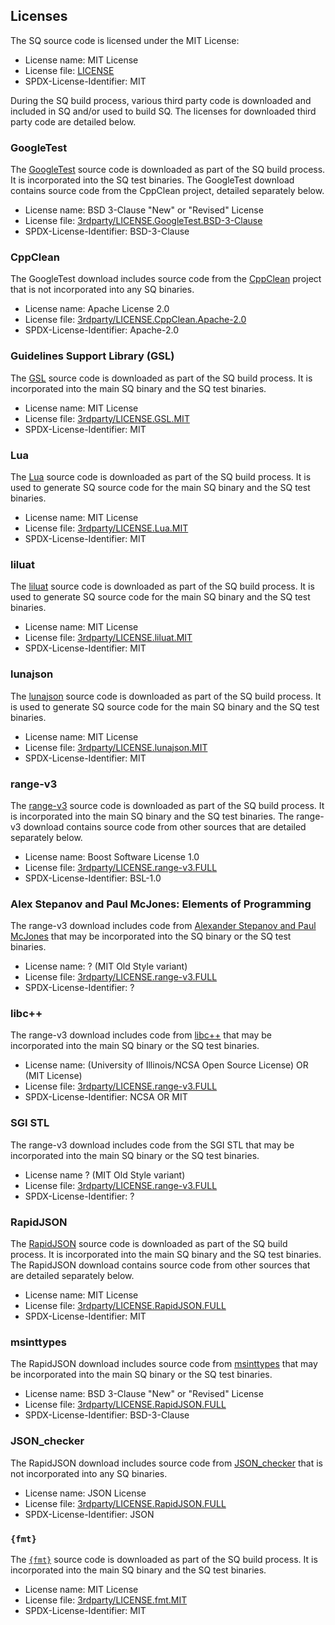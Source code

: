 ## Licenses
The SQ source code is licensed under the MIT License:
* License name: MIT License
* License file: [LICENSE](LICENSE)
* SPDX-License-Identifier: MIT

During the SQ build process, various third party code is downloaded and
included in SQ and/or used to build SQ. The licenses for downloaded third party
code are detailed below.

### GoogleTest
The [GoogleTest](https://github.com/google/googletest) source code is
downloaded as part of the SQ build process. It is incorporated into the SQ test
binaries. The GoogleTest download contains source code from the CppClean
project, detailed separately below.
* License name: BSD 3-Clause "New" or "Revised" License
* License file: [3rdparty/LICENSE.GoogleTest.BSD-3-Clause](3rdparty/LICENSE.GoogleTest.BSD-3-Clause)
* SPDX-License-Identifier: BSD-3-Clause

### CppClean
The GoogleTest download includes source code from the
[CppClean](https://code.google.com/archive/p/cppclean) project that is not
incorporated into any SQ binaries.
* License name: Apache License 2.0
* License file: [3rdparty/LICENSE.CppClean.Apache-2.0](3rdparty/LICENSE.CppClean.Apache-2.0)
* SPDX-License-Identifier: Apache-2.0

### Guidelines Support Library (GSL)
The [GSL](https://github.com/microsoft/GSL) source code is downloaded as part
of the SQ build process. It is incorporated into the main SQ binary and the SQ
test binaries.
* License name: MIT License
* License file: [3rdparty/LICENSE.GSL.MIT](3rdparty/LICENSE.GSL.MIT)
* SPDX-License-Identifier: MIT

### Lua
The [Lua](https://www.lua.org) source code is downloaded as part of the SQ
build process. It is used to generate SQ source code for the main SQ binary
and the SQ test binaries.
* License name: MIT License
* License file: [3rdparty/LICENSE.Lua.MIT](3rdparty/LICENSE.Lua.MIT)
* SPDX-License-Identifier: MIT

### liluat
The [liluat](https://github.com/FSMaxB/liluat) source code is downloaded as
part of the SQ build process. It is used to generate SQ source code for the
main SQ binary and the SQ test binaries.
* License name: MIT License
* License file: [3rdparty/LICENSE.liluat.MIT](3rdparty/LICENSE.liluat.MIT)
* SPDX-License-Identifier: MIT

### lunajson
The [lunajson](https://github.com/grafi-tt/lunajson) source code is downloaded
as part of the SQ build process. It is used to generate SQ source code for the
main SQ binary and the SQ test binaries.
* License name: MIT License
* License file: [3rdparty/LICENSE.lunajson.MIT](3rdparty/LICENSE.lunajson.MIT)
* SPDX-License-Identifier: MIT

### range-v3
The [range-v3](https://github.com/ericniebler/range-v3) source code is
downloaded as part of the SQ build process. It is incorporated into the main SQ
binary and the SQ test binaries. The range-v3 download contains source code
from other sources that are detailed separately below.
* License name: Boost Software License 1.0
* License file: [3rdparty/LICENSE.range-v3.FULL](3rdparty/LICENSE.range-v3.FULL)
* SPDX-License-Identifier: BSL-1.0

### Alex Stepanov and Paul McJones: Elements of Programming
The range-v3 download includes code from [Alexander Stepanov and Paul
McJones](http://elementsofprogramming.com) that may be incorporated into the SQ
binary or the SQ test binaries.
* License name: ? (MIT Old Style variant)
* License file: [3rdparty/LICENSE.range-v3.FULL](3rdparty/LICENSE.range-v3.FULL)
* SPDX-License-Identifier: ?

### libc++
The range-v3 download includes code from [libc++](https://libcxx.llvm.org) that
may be incorporated into the main SQ binary or the SQ test binaries.
* License name: (University of Illinois/NCSA Open Source License) OR (MIT License)
* License file: [3rdparty/LICENSE.range-v3.FULL](3rdparty/LICENSE.range-v3.FULL)
* SPDX-License-Identifier: NCSA OR MIT

### SGI STL
The range-v3 download includes code from the SGI STL that may be incorporated
into the main SQ binary or the SQ test binaries.
* License name ? (MIT Old Style variant)
* License file: [3rdparty/LICENSE.range-v3.FULL](3rdparty/LICENSE.range-v3.FULL)
* SPDX-License-Identifier: ?

### RapidJSON
The [RapidJSON](https://rapidjson.org) source code is downloaded as part of the
SQ build process. It is incorporated into the main SQ binary and the SQ test
binaries. The RapidJSON download contains source code from other sources that
are detailed separately below.
* License name: MIT License
* License file: [3rdparty/LICENSE.RapidJSON.FULL](3rdparty/LICENSE.RapidJSON.FULL)
* SPDX-License-Identifier: MIT

### msinttypes
The RapidJSON download includes source code from
[msinttypes](https://github.com/chemeris/msinttypes) that may be incorporated
into the main SQ binary or the SQ test binaries.
* License name: BSD 3-Clause "New" or "Revised" License
* License file: [3rdparty/LICENSE.RapidJSON.FULL](3rdparty/LICENSE.RapidJSON.FULL)
* SPDX-License-Identifier: BSD-3-Clause

### JSON\_checker
The RapidJSON download includes source code from
[JSON\_checker](https://www.json.org/JSON_checker) that is not incorporated
into any SQ binaries.
* License name: JSON License
* License file: [3rdparty/LICENSE.RapidJSON.FULL](3rdparty/LICENSE.RapidJSON.FULL)
* SPDX-License-Identifier: JSON

### `{fmt}`
The [`{fmt}`](https://fmt.dev) source code is downloaded as part of the SQ
build process. It is incorporated into the main SQ binary and the SQ test
binaries.
* License name: MIT License
* License file: [3rdparty/LICENSE.fmt.MIT](3rdparty/LICENSE.fmt.MIT)
* SPDX-License-Identifier: MIT
